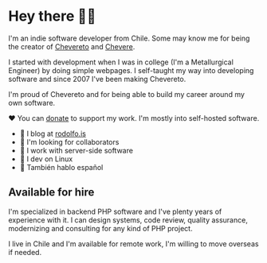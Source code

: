 # Hey there 👋🏾

I'm an indie software developer from Chile. Some may know me for being the creator of [Chevereto](https://chevereto.com/) and [Chevere](https://chevere.org/).

I started with development when I was in college (I'm a Metallurgical Engineer) by doing simple webpages. I self-taught my way into developing software and since 2007 I've been making Chevereto.

I'm proud of Chevereto and for being able to build my career around my own software.

❤ You can [donate](https://paypal.me/RodolfoBerrios) to support my work. I'm mostly into self-hosted software.

- 📝 I blog at [rodolfo.is](https://rodolfo.is/)
- 👀 I'm looking for collaborators
- 🥑 I work with server-side software
- 🐧 I dev on Linux
- 🤗 También hablo español

## Available for hire

I'm specialized in backend PHP software and I've plenty years of experience with it. I can design systems, code review, quality assurance, modernizing and consulting for any kind of PHP project.

I live in Chile and I'm available for remote work,  I'm willing to move overseas if needed.
